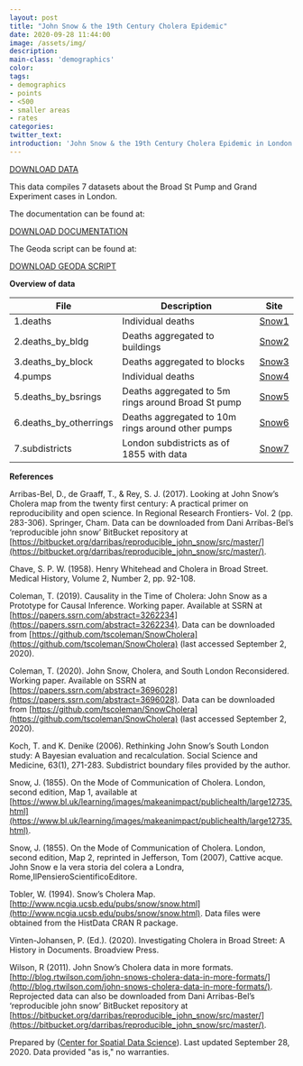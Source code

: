 ```yaml
---
layout: post
title: "John Snow & the 19th Century Cholera Epidemic"
date: 2020-09-28 11:44:00
image: /assets/img/
description:
main-class: 'demographics'
color:
tags:
- demographics
- points
- <500
- smaller areas
- rates
categories:
twitter_text:
introduction: 'John Snow & the 19th Century Cholera Epidemic in London'
---
```

<script>
  var map = L.map('map');
  L.tileLayer('https://api.tiles.mapbox.com/v4/{id}/{z}/{x}/{y}.png?access_token=pk.eyJ1IjoibWFwYm94IiwiYSI6ImNpejY4NXVycTA2emYycXBndHRqcmZ3N3gifQ.rJcFIG214AriISLbB6B5aw', { <!--this is the URL for the Nepal Geojson-->
		maxZoom: 18,
		attribution: 'Map data &copy; <a href="http://openstreetmap.org">OpenStreetMap</a> contributors, ' +
			'<a href="http://creativecommons.org/licenses/by-sa/2.0/">CC-BY-SA</a>, ' +
			'Imagery © <a href="http://mapbox.com">Mapbox</a>',
		id: 'mapbox.light'
	}).addTo(map);

  map.scrollWheelZoom.disable();
  map.touchZoom.disable();
  var enableMapInteraction = function () {
      map.scrollWheelZoom.enable();
      map.touchZoom.enable();
  }
  $('#map').on('click touch', enableMapInteraction);
$('#map').on('mouseout', function(){ map.scrollWheelZoom.disable();});

  var smallIcon = L.icon({
         iconUrl: 'http://www.hckrecruitment.nic.in/images/blue.png',
         iconSize: [16, 16], // size of the icon
         });

   function onEachFeature(feature, layer) {
     //console.log(feature);
     var txt = "";
     for (var fname in feature.properties) {
       txt += fname;
       txt += " : ";
       txt += feature.properties[fname];
       txt += "<br/>";
     }
     layer.bindPopup(txt);
   }


  // load GeoJSON from an external file
  // load GeoJSON from an external file
  $.getJSON("../data/subdistricts.geojson",function(data){
    // add GeoJSON layer to the map once the file is loaded
    var json = L.geoJson(data, {
      pointToLayer: function(feature, latlng) {
        
        return L.marker(latlng, {
          icon: smallIcon
        });
      },
      onEachFeature: onEachFeature
    });
    json.addTo(map);
    map.fitBounds(json.getBounds());
  });

</script>

[DOWNLOAD DATA](../data/snow.zip)

This data compiles 7 datasets about the Broad St Pump and Grand Experiment cases in London. 

The documentation can be found at:

[DOWNLOAD DOCUMENTATION](../data/snow_documentation.pdf)

The Geoda script can be found at:

[DOWNLOAD GEODA SCRIPT](../data/geoda_scripts_snow.pdf)

**Overview of data**

|File|Description|Site|
|---|---|---|
|1.deaths|Individual deaths|[Snow1](https://geodacenter.github.io/data-and-lab/snow1/)|
|2.deaths_by_bldg|Deaths aggregated to buildings|[Snow2](https://geodacenter.github.io/data-and-lab/snow2/)|
|3.deaths_by_block|Deaths aggregated to blocks|[Snow3](https://geodacenter.github.io/data-and-lab/snow3/)|
|4.pumps|Individual deaths|[Snow4](https://geodacenter.github.io/data-and-lab/snow4/)|
|5.deaths_by_bsrings|Deaths aggregated to 5m rings around Broad St pump|[Snow5](https://geodacenter.github.io/data-and-lab/snow5/)|
|6.deaths_by_otherrings|Deaths aggregated to 10m rings around other pumps|[Snow6](https://geodacenter.github.io/data-and-lab/snow6/)|
|7.subdistricts|London subdistricts as of 1855 with data|[Snow7](https://geodacenter.github.io/data-and-lab/snow7/)|


**References** 

Arribas-Bel, D., de Graaff, T., & Rey, S. J. (2017). Looking at John Snow’s Cholera map from the twenty first century: A practical primer on reproducibility and open science. In Regional Research Frontiers- Vol. 2 (pp. 283-306). Springer, Cham. Data can be downloaded from Dani Arribas-Bel’s ‘reproducible john snow’ BitBucket repository at [https://bitbucket.org/darribas/reproducible_john_snow/src/master/](https://bitbucket.org/darribas/reproducible_john_snow/src/master/).

Chave, S. P. W. (1958). Henry Whitehead and Cholera in Broad Street. Medical History, Volume 2, Number 2, pp. 92-108.

Coleman, T. (2019). Causality in the Time of Cholera: John Snow as a Prototype for Causal Inference. Working paper. Available at SSRN at [https://papers.ssrn.com/abstract=3262234](https://papers.ssrn.com/abstract=3262234). Data can be downloaded from [https://github.com/tscoleman/SnowCholera](https://github.com/tscoleman/SnowCholera) (last accessed September 2, 2020).

Coleman, T. (2020). John Snow, Cholera, and South London Reconsidered. Working paper. Available on SSRN at [https://papers.ssrn.com/abstract=3696028](https://papers.ssrn.com/abstract=3696028). Data can be downloaded from [https://github.com/tscoleman/SnowCholera](https://github.com/tscoleman/SnowCholera) (last accessed September 2, 2020).

Koch, T. and K. Denike (2006). Rethinking John Snow’s South London study: A Bayesian evaluation and recalculation. Social Science and Medicine, 63(1), 271-283. Subdistrict boundary files provided by the author.

Snow, J. (1855). On the Mode of Communication of Cholera. London, second edition, Map 1, available at [https://www.bl.uk/learning/images/makeanimpact/publichealth/large12735.html](https://www.bl.uk/learning/images/makeanimpact/publichealth/large12735.html).

Snow, J. (1855). On the Mode of Communication of Cholera. London, second edition, Map 2, reprinted in Jefferson, Tom (2007), Cattive acque. John Snow e la vera storia del colera a Londra, Rome,IlPensieroScientificoEditore.

Tobler, W. (1994). Snow’s Cholera Map.[http://www.ncgia.ucsb.edu/pubs/snow/snow.html](http://www.ncgia.ucsb.edu/pubs/snow/snow.html). Data files were obtained from the HistData CRAN R package.

Vinten-Johansen, P. (Ed.). (2020). Investigating Cholera in Broad Street: A History in Documents. Broadview Press.

Wilson, R (2011). John Snow’s Cholera data in more formats. [http://blog.rtwilson.com/john-snows-cholera-data-in-more-formats/](http://blog.rtwilson.com/john-snows-cholera-data-in-more-formats/). Reprojected data can also be downloaded from Dani Arribas-Bel’s ‘reproducible john snow’ BitBucket repository at [https://bitbucket.org/darribas/reproducible_john_snow/src/master/](https://bitbucket.org/darribas/reproducible_john_snow/src/master/).



Prepared by ([Center for Spatial Data Science](https://spatial.uchicago.edu/)). Last updated September 28, 2020. Data provided "as is," no warranties.

